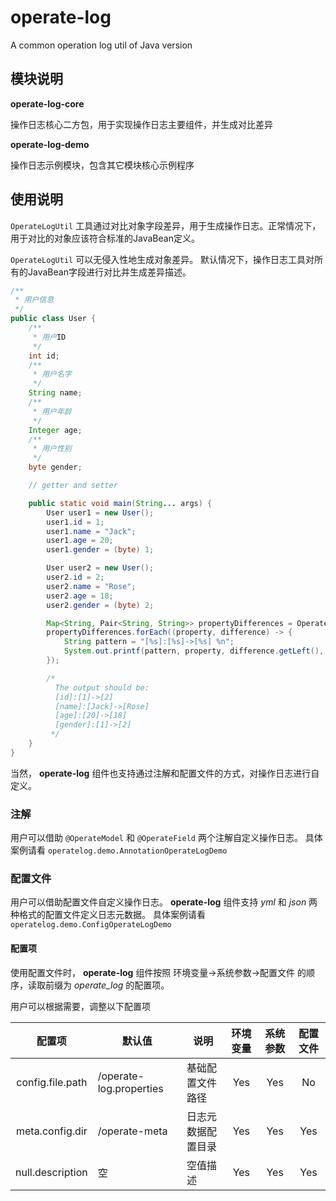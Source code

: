 # operate-log

A common operation log util of Java version

## 模块说明

**operate-log-core**

操作日志核心二方包，用于实现操作日志主要组件，并生成对比差异

**operate-log-demo**

操作日志示例模块，包含其它模块核心示例程序

## 使用说明

```OperateLogUtil``` 工具通过对比对象字段差异，用于生成操作日志。正常情况下，用于对比的对象应该符合标准的JavaBean定义。

```OperateLogUtil``` 可以无侵入性地生成对象差异。
默认情况下，操作日志工具对所有的JavaBean字段进行对比并生成差异描述。

```java
/**
 * 用户信息
 */
public class User {
    /**
     * 用户ID
     */
    int id;
    /**
     * 用户名字
     */
    String name;
    /**
     * 用户年龄
     */
    Integer age;
    /**
     * 用户性别
     */
    byte gender;

    // getter and setter

    public static void main(String... args) {
        User user1 = new User();
        user1.id = 1;
        user1.name = "Jack";
        user1.age = 20;
        user1.gender = (byte) 1;

        User user2 = new User();
        user2.id = 2;
        user2.name = "Rose";
        user2.age = 18;
        user2.gender = (byte) 2;

        Map<String, Pair<String, String>> propertyDifferences = OperateLogUtil.diff(user1, user2);
        propertyDifferences.forEach((property, difference) -> {
            String pattern = "[%s]:[%s]->[%s] %n";
            System.out.printf(pattern, property, difference.getLeft(), difference.getRight());
        });

        /*
          The output should be:
          [id]:[1]->[2]
          [name]:[Jack]->[Rose]
          [age]:[20]->[18]
          [gender]:[1]->[2]
         */
    }
}
```

当然， **operate-log** 组件也支持通过注解和配置文件的方式，对操作日志进行自定义。

### 注解

用户可以借助 ```@OperateModel``` 和 ```@OperateField``` 两个注解自定义操作日志。
具体案例请看 ```operatelog.demo.AnnotationOperateLogDemo```

### 配置文件

用户可以借助配置文件自定义操作日志。
**operate-log** 组件支持 *yml* 和 *json* 两种格式的配置文件定义日志元数据。
具体案例请看 ```operatelog.demo.ConfigOperateLogDemo```

#### 配置项

使用配置文件时， **operate-log** 组件按照 环境变量->系统参数->配置文件 的顺序，读取前缀为 *operate_log* 的配置项。

用户可以根据需要，调整以下配置项

|        配置项         | 默认值                      | 说明              | 环境变量 | 系统参数 | 配置文件 | 
|:------------------:|--------------------------|-----------------|:----:|:----:|:----:|
|  config.file.path  | /operate-log.properties  | 基础配置文件路径        | Yes  | Yes  |  No  | 
|  meta.config.dir   | /operate-meta            | 日志元数据配置目录       | Yes  | Yes  | Yes  |
|  null.description  | 空                        | 空值描述            | Yes  | Yes  | Yes  |

